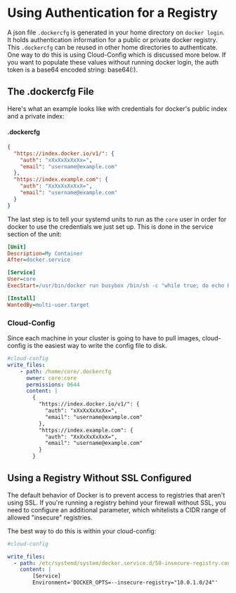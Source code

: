 # Using Authentication for a Registry

A json file `.dockercfg` is generated in your home directory on `docker login`. It holds authentication information for a public or private docker registry. This `.dockercfg` can be reused in other home directories to authenticate. One way to do this is using Cloud-Config which is discussed more below. If you want to populate these values without running docker login, the auth token is a base64 encoded string: base64(<username>:<password>).

## The .dockercfg File

Here's what an example looks like with credentials for docker's public index and a private index:


#### .dockercfg

```json
{
  "https://index.docker.io/v1/": {
    "auth": "xXxXxXxXxXx=",
    "email": "username@example.com"
  },
  "https://index.example.com": {
    "auth": "XxXxXxXxXxX=",
    "email": "username@example.com"
  }
}
```


The last step is to tell your systemd units to run as the `core` user in order for docker to use the credentials we just set up. This is done in the service section of the unit:

```ini
[Unit]
Description=My Container
After=docker.service

[Service]
User=core
ExecStart=/usr/bin/docker run busybox /bin/sh -c "while true; do echo Hello World; sleep 1; done"

[Install]
WantedBy=multi-user.target
```

### Cloud-Config

Since each machine in your cluster is going to have to pull images, cloud-config is the easiest way to write the config file to disk.

```yaml
#cloud-config
write_files:
    - path: /home/core/.dockercfg
      owner: core:core
      permissions: 0644
      content: |
        {
          "https://index.docker.io/v1/": {
            "auth": "xXxXxXxXxXx=",
            "email": "username@example.com"
          },
          "https://index.example.com": {
            "auth": "XxXxXxXxXxX=",
            "email": "username@example.com"
          }
        }
```

## Using a Registry Without SSL Configured

The default behavior of Docker is to prevent access to registries that aren't using SSL. If you're running a registry behind your firewall without SSL, you need to configure an additional parameter, which whitelists a CIDR range of allowed "insecure" registries.

The best way to do this is within your cloud-config:

```yaml
#cloud-config

write_files:
  - path: /etc/systemd/system/docker.service.d/50-insecure-registry.conf
    content: |
        [Service]
        Environment='DOCKER_OPTS=--insecure-registry="10.0.1.0/24"'
```
